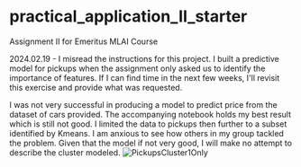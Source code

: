 # practical_application_II_starter
Assignment II for Emeritus MLAI Course

2024.02.19 - I misread the instructions for this project.  I built a predictive model for pickups when the assignment only asked us to identify the importance of features.  If I can find time in the next few weeks, I'll revisit this exercise and provide what was requested.

I was not very successful in producing a model to predict price from the dataset of cars provided.  The accompanying notebook holds my best result which is still not good.  I limited the data to pickups then further to a subset identified by Kmeans.  I am anxious to see how others in my group tackled the problem.  Given that the model if not very good, I will make no attempt to describe the cluster modeled.
![PickupsCluster1Only](https://github.com/rickhiggs/practical_application_II_starter/assets/153467971/fd6eece8-00f9-4169-bb61-47d123c833fc)
